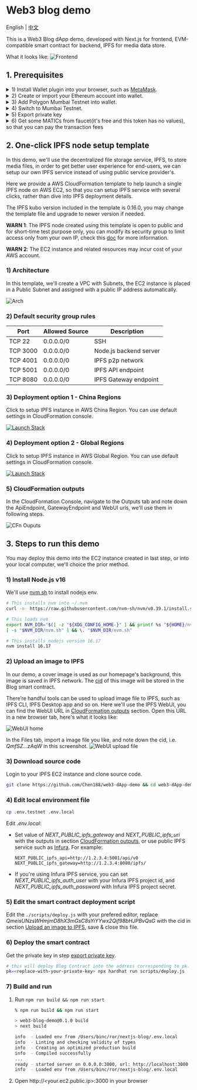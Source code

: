 # Web3 blog demo

English | [中文](./docs/README_CN.md)

This is a Web3 Blog dApp demo, developed with Next.js for frontend, EVM-compatible smart contract for backend, IPFS for media data store.

What it looks like:
![Frontend](./docs/assets/demo.png)

## 1. Prerequisites

<details>
<summary>1) Install Wallet plugin into your browser, such as <a href='https://microsoftedge.microsoft.com/addons/detail/metamask/ejbalbakoplchlghecdalmeeeajnimhm'>MetaMask</a>. </summary>

![Install metamask](./docs/assets/metamask-install.jpg)
</details>

<details>
<summary>2) Create or import your Ethereum account into wallet.</summary>

![Create account in metamask step 1](./docs/assets/metamask-create-account-1.jpg)

![Create account in metamask step 2](./docs/assets/metamask-create-account-2.jpg)
</details>

<details>
<summary>3) Add Polygon Mumbai Testnet into wallet.</summary>

![Add network step 1](./docs/assets/metamask-add-network-1.jpg)

![Add network step 2](./docs/assets/metamask-add-network-2.jpg)

![Add network step 3](./docs/assets/metamask-add-network-3.jpg)
</details>

<details>
<summary>4) Switch to Mumbai Testnet.</summary>

![Add network step 1](./docs/assets/metamask-switch-to-mumbai.jpg)
</details>

<details>
<summary>5) Export private key<a id='5-export-pk'></a></summary>

![Export pk 1](./docs/assets/metamask-export-pk-1.jpg)

![Export pk 2](./docs/assets/metamask-export-pk-2.jpg)

Note down the private key, and keep it secret. We'll use it in following step.
</details>

<details>
<summary>6) Get some MATICs from faucet(it's free and this token has no values), so that you can pay the transaction fees</summary>

Use <a href='https://mumbaifaucet.com/'>Alchemy’s Mumbai faucet:</a>

![Get MATICs option 1](./docs/assets/get-matic-1.jpg)

or <a href='https://faucet.polygon.technology/'>Polygon Faucet</a>:

![Get MATICs option 2](./docs/assets/get-matic-2.jpg)
</details>

## 2. One-click IPFS node setup template

In this demo, we'll use the decentralized file storage service, IPFS, to store media files, in order to get better user experience for end-users, we can setup our own IPFS service instead of using public service provider's.

Here we provide a AWS CloudFormation template to help launch a single IPFS node on AWS EC2, so that you can setup IPFS service with several clicks, rather than dive into IPFS deployment details.

The IPFS kubo version included in the template is 0.16.0, you may change the template file and upgrade to newer version if needed.

**WARN 1**: The IPFS node created using this template is open to public and for short-time test purpose only, you can modify its security group to limit access only from your own IP, check this [doc](https://docs.aws.amazon.com/AWSEC2/latest/UserGuide/working-with-security-groups.html#updating-security-group-rules) for more information.

**WARN 2**: The EC2 instance and related resources may incur cost of your AWS account.

### 1) Architecture
In this template, we'll create a VPC with Subnets, the EC2 instance is placed in a Public Subnet and assigned with a public IP address automatically.

![Arch](./docs/assets/ipfs-node-arch.png)

### 2) Default security group rules
| Port | Allowed Source | Description
| - | - | -
| TCP 22 | 0.0.0.0/0 | SSH
| TCP 3000 | 0.0.0.0/0 | Node.js backend server
| TCP 4001 | 0.0.0.0/0 | IPFS p2p network
| TCP 5001 | 0.0.0.0/0 | IPFS API endpoint
| TCP 8080 | 0.0.0.0/0 | IPFS Gateway endpoint

### 3) Deployment option 1 - China Regions

Click to setup IPFS instance in AWS China Region. You can use default settings in CloudFormation console.

[![Launch Stack](./docs/assets/launch-stack.png)](https://console.amazonaws.cn/cloudformation/home?#/stacks/create/review?templateURL=https://workshop-binc.s3.cn-northwest-1.amazonaws.com.cn/web3-demo/ipfs-single-node-template.yaml&stackName=ipfs-node) 

### 4) Deployment option 2 - Global Regions
Click to setup IPFS instance in AWS Global Region. You can use default settings in CloudFormation console.

[![Launch Stack](./docs/assets/launch-stack.png)](https://console.aws.amazon.com/cloudformation/home?#/stacks/create/review?templateURL=https://workshop-binc.s3.cn-northwest-1.amazonaws.com.cn/web3-demo/ipfs-single-node-template.yaml&stackName=ipfs-node)

### 5) CloudFormation outputs

In the CloudFormation Console, navigate to the Outputs tab and note down the ApiEndpoint, GatewayEndpoint and WebUI urls, we'll use them in following steps.

![CFn Ouputs](./docs/assets/cloudformation-outputs.jpg)

## 3. Steps to run this demo

You may deploy this demo into the EC2 instance created in last step, or into your local computer, we'll choice the prior method.

### 1) Install Node.js v16

We'll use [nvm.sh](https://github.com/nvm-sh/nvm/blob/master/README.md#installing-and-updating) to install nodejs env.

```bash
# This installs nvm into ~/.nvm
curl -o- https://raw.githubusercontent.com/nvm-sh/nvm/v0.39.1/install.sh | bash 

# This loads nvm
export NVM_DIR="$([ -z "${XDG_CONFIG_HOME-}" ] && printf %s "${HOME}/nvm" || printf %s "${XDG_CONFIG_HOME}/nvm")"
[ -s "$NVM_DIR/nvm.sh" ] && \. "$NVM_DIR/nvm.sh"

# This installs nodejs version 16.17
nvm install 16.17 
```

### 2) Upload an image to IPFS

In our demo, a cover image is used as our homepage's background, this image is saved in IPFS network. The [cid](https://docs.ipfs.tech/concepts/content-addressing/#what-is-a-cid) of this image will be stored in the Blog smart contract.

There’re handful tools can be used to upload image file to IPFS, such as IPFS CLI, IPFS Desktop app and so on. Here we'll use the IPFS WebUI, you can find the WebUI URL in [CloudFormation outputs](#5-cloudformation-outputs) section. Open this URL in a new browser tab, here's what it looks like:

![WebUI home](./docs/assets/webui-home.jpg)

In the Files tab, import a image file you like, and note down the cid, i.e. *QmfSZ...zAqW* in this screenshot.
![WebUI upload file](./docs/assets/webui-upload-file.jpg)

### 3) Download source code

Login to your IPFS EC2 instance and clone source code.

```bash
git clone https://github.com/Chen188/web3-dApp-demo && cd web3-dApp-demo && npm install
```

### 4) Edit local environment file

```bash
cp .env.testnet .env.local
```
Edit *.env.local*:

- Set value of *NEXT_PUBLIC_ipfs_gateway* and *NEXT_PUBLIC_ipfs_uri* with the outputs in section [CloudFormation outputs](#5-cloudformation-outputs), or use public IPFS service such as [Infura](https://infura.io/). For example:

    ```
    NEXT_PUBLIC_ipfs_api=http://1.2.3.4:5001/api/v0
    NEXT_PUBLIC_ipfs_gateway=http://1.2.3.4:8080/ipfs/
    ```
- If you're using Infura IPFS service, you can set *NEXT_PUBLIC_ipfs_auth_user* with your Infura IPFS project id, and *NEXT_PUBLIC_ipfs_auth_password* with Infura IPFS project secret.

### 5) Edit the smart contract deployment script

Edit the `./scripts/deploy.js` with your prefered editor, replace *QmeisUNzsWHmjmD8hX3mGsC8sYiYYwx2Qif98bHJPBvQsG* with the cid in section [Upload an image to IPFS](#2-upload-an-image-to-ipfs), save & close this file.

### 6) Deploy the smart contract

Get the private key in step <a href='5-export-pk'>export private key</a>.

```bash
# this will deploy Blog Contract into the address corresponding to pk.
pk=<replace-with-your-private-key> npx hardhat run scripts/deploy.js
```

### 7) Build and run
1. Run `npm run build && npm run start`
    
    ```bash
    % npm run build && npm run start

    > web3-blog-demo@0.1.0 build
    > next build

    info  - Loaded env from /Users/binc/ror/nextjs-blog/.env.local
    info  - Linting and checking validity of types  
    info  - Creating an optimized production build  
    info  - Compiled successfully
    ...
    ready - started server on 0.0.0.0:3000, url: http://localhost:3000
    info  - Loaded env from /Users/binc/ror/nextjs-blog/.env.local
    ```
1. Open http://<your.ec2.public.ip>:3000 in your browser